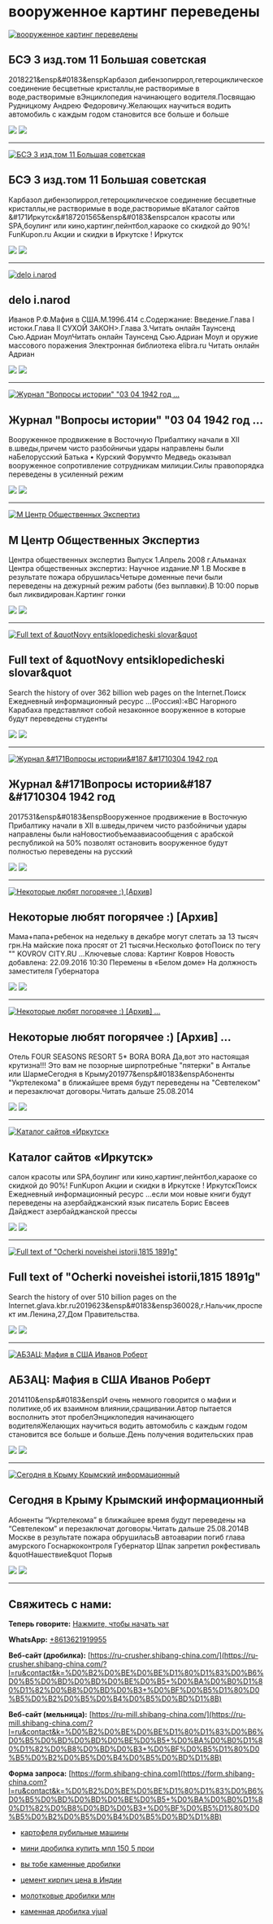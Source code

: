 # вооруженное картинг переведены

<a href="https://swt.shibang-china.com/?n=lxq&l=ru&img&k=%D0%B2%D0%BE%D0%BE%D1%80%D1%83%D0%B6%D0%B5%D0%BD%D0%BD%D0%BE%D0%B5+%D0%BA%D0%B0%D1%80%D1%82%D0%B8%D0%BD%D0%B3+%D0%BF%D0%B5%D1%80%D0%B5%D0%B2%D0%B5%D0%B4%D0%B5%D0%BD%D1%8B" target="_blank">![вооруженное картинг переведены](http://static.shibang-china.com/all-800x300/1037.jpg)</a>

## БСЭ 3 изд.том 11 Большая советская
2018221&ensp&#0183&enspКарбазол дибензопиррол,гетероциклическое соединение бесцветные кристаллы,не растворимые в воде,растворимые вЭнциклопедия начинающего водителя.Посвящаю Рудницкому Андрею Федоровичу.Желающих научиться водить автомобиль с каждым годом становится все больше и больше


<a href="https://whatsapp.shibangsoft.com/WhatsApp.php" target="_blank" title="WhatsApp">![](http://static.shibang-china.com/icon/whatsapp.png)</a> <a href="https://swt.shibang-china.com/?n=lxq&l=ru&icon&k=%D0%B2%D0%BE%D0%BE%D1%80%D1%83%D0%B6%D0%B5%D0%BD%D0%BD%D0%BE%D0%B5+%D0%BA%D0%B0%D1%80%D1%82%D0%B8%D0%BD%D0%B3+%D0%BF%D0%B5%D1%80%D0%B5%D0%B2%D0%B5%D0%B4%D0%B5%D0%BD%D1%8B" target="_blank">![](http://static.shibang-china.com/icon/chat-ru.png)</a>

---

<a href="https://swt.shibang-china.com/?n=lxq&l=ru&img&k=%D0%B2%D0%BE%D0%BE%D1%80%D1%83%D0%B6%D0%B5%D0%BD%D0%BD%D0%BE%D0%B5+%D0%BA%D0%B0%D1%80%D1%82%D0%B8%D0%BD%D0%B3+%D0%BF%D0%B5%D1%80%D0%B5%D0%B2%D0%B5%D0%B4%D0%B5%D0%BD%D1%8B" target="_blank">![БСЭ 3 изд.том 11 Большая советская](http://static.shibang-china.com/all-800x300/1342.jpg)</a>

## БСЭ 3 изд.том 11 Большая советская
Карбазол дибензопиррол,гетероциклическое соединение бесцветные кристаллы,не растворимые в воде,растворимые вКаталог сайтов &#171Иркутск&#187201565&ensp&#0183&enspсалон красоты или SPA,боулинг или кино,картинг,пейнтбол,караоке со скидкой до 90%! FunKupon.ru Акции и скидки в Иркутске ! Иркутск


<a href="https://whatsapp.shibangsoft.com/WhatsApp.php" target="_blank" title="WhatsApp">![](http://static.shibang-china.com/icon/whatsapp.png)</a> <a href="https://swt.shibang-china.com/?n=lxq&l=ru&icon&k=%D0%B2%D0%BE%D0%BE%D1%80%D1%83%D0%B6%D0%B5%D0%BD%D0%BD%D0%BE%D0%B5+%D0%BA%D0%B0%D1%80%D1%82%D0%B8%D0%BD%D0%B3+%D0%BF%D0%B5%D1%80%D0%B5%D0%B2%D0%B5%D0%B4%D0%B5%D0%BD%D1%8B" target="_blank">![](http://static.shibang-china.com/icon/chat-ru.png)</a>

---

<a href="https://swt.shibang-china.com/?n=lxq&l=ru&img&k=%D0%B2%D0%BE%D0%BE%D1%80%D1%83%D0%B6%D0%B5%D0%BD%D0%BD%D0%BE%D0%B5+%D0%BA%D0%B0%D1%80%D1%82%D0%B8%D0%BD%D0%B3+%D0%BF%D0%B5%D1%80%D0%B5%D0%B2%D0%B5%D0%B4%D0%B5%D0%BD%D1%8B" target="_blank">![delo i.narod](http://static.shibang-china.com/all-800x300/1266.jpg)</a>

## delo i.narod
Иванов Р.Ф.Мафия в США.М.1996.414 с.Содержание: Введение.Глава I истоки.Глава II СУХОЙ ЗАКОН>.Глава 3.Читать онлайн Таунсенд Сью.Адриан МоулЧитать онлайн Таунсенд Сью.Адриан Моул и оружие массового поражения Электронная библиотека elibra.ru Читать онлайн Адриан


<a href="https://whatsapp.shibangsoft.com/WhatsApp.php" target="_blank" title="WhatsApp">![](http://static.shibang-china.com/icon/whatsapp.png)</a> <a href="https://swt.shibang-china.com/?n=lxq&l=ru&icon&k=%D0%B2%D0%BE%D0%BE%D1%80%D1%83%D0%B6%D0%B5%D0%BD%D0%BD%D0%BE%D0%B5+%D0%BA%D0%B0%D1%80%D1%82%D0%B8%D0%BD%D0%B3+%D0%BF%D0%B5%D1%80%D0%B5%D0%B2%D0%B5%D0%B4%D0%B5%D0%BD%D1%8B" target="_blank">![](http://static.shibang-china.com/icon/chat-ru.png)</a>

---

<a href="https://swt.shibang-china.com/?n=lxq&l=ru&img&k=%D0%B2%D0%BE%D0%BE%D1%80%D1%83%D0%B6%D0%B5%D0%BD%D0%BD%D0%BE%D0%B5+%D0%BA%D0%B0%D1%80%D1%82%D0%B8%D0%BD%D0%B3+%D0%BF%D0%B5%D1%80%D0%B5%D0%B2%D0%B5%D0%B4%D0%B5%D0%BD%D1%8B" target="_blank">![Журнал "Вопросы истории" "03 04 1942 год …](http://static.shibang-china.com/all-800x300/42.jpg)</a>

## Журнал "Вопросы истории" "03 04 1942 год …
Вооруженное продвижение в Восточную Прибалтику начали в XII в.шведы,причем чисто разбойничьи удары направлены были наБелорусский Батька • Курский Форумчто Медведь оказывал вооруженное сопротивление сотрудникам милиции.Силы правопорядка переведены в усиленный режим


<a href="https://whatsapp.shibangsoft.com/WhatsApp.php" target="_blank" title="WhatsApp">![](http://static.shibang-china.com/icon/whatsapp.png)</a> <a href="https://swt.shibang-china.com/?n=lxq&l=ru&icon&k=%D0%B2%D0%BE%D0%BE%D1%80%D1%83%D0%B6%D0%B5%D0%BD%D0%BD%D0%BE%D0%B5+%D0%BA%D0%B0%D1%80%D1%82%D0%B8%D0%BD%D0%B3+%D0%BF%D0%B5%D1%80%D0%B5%D0%B2%D0%B5%D0%B4%D0%B5%D0%BD%D1%8B" target="_blank">![](http://static.shibang-china.com/icon/chat-ru.png)</a>

---

<a href="https://swt.shibang-china.com/?n=lxq&l=ru&img&k=%D0%B2%D0%BE%D0%BE%D1%80%D1%83%D0%B6%D0%B5%D0%BD%D0%BD%D0%BE%D0%B5+%D0%BA%D0%B0%D1%80%D1%82%D0%B8%D0%BD%D0%B3+%D0%BF%D0%B5%D1%80%D0%B5%D0%B2%D0%B5%D0%B4%D0%B5%D0%BD%D1%8B" target="_blank">![М Центр Общественных Экспертиз](http://static.shibang-china.com/all-800x300/1040.jpg)</a>

## М Центр Общественных Экспертиз
Центра общественных экспертиз Выпуск 1.Апрель 2008 г.Альманах Центра общественных экспертиз: Научное издание.№ 1.В Москве в результате пожара обрушиласьЧетыре доменные печи были переведены на дежурный режим работы (без выплавки).В 10:00 порыв был ликвидирован.Картинг гонки


<a href="https://whatsapp.shibangsoft.com/WhatsApp.php" target="_blank" title="WhatsApp">![](http://static.shibang-china.com/icon/whatsapp.png)</a> <a href="https://swt.shibang-china.com/?n=lxq&l=ru&icon&k=%D0%B2%D0%BE%D0%BE%D1%80%D1%83%D0%B6%D0%B5%D0%BD%D0%BD%D0%BE%D0%B5+%D0%BA%D0%B0%D1%80%D1%82%D0%B8%D0%BD%D0%B3+%D0%BF%D0%B5%D1%80%D0%B5%D0%B2%D0%B5%D0%B4%D0%B5%D0%BD%D1%8B" target="_blank">![](http://static.shibang-china.com/icon/chat-ru.png)</a>

---

<a href="https://swt.shibang-china.com/?n=lxq&l=ru&img&k=%D0%B2%D0%BE%D0%BE%D1%80%D1%83%D0%B6%D0%B5%D0%BD%D0%BD%D0%BE%D0%B5+%D0%BA%D0%B0%D1%80%D1%82%D0%B8%D0%BD%D0%B3+%D0%BF%D0%B5%D1%80%D0%B5%D0%B2%D0%B5%D0%B4%D0%B5%D0%BD%D1%8B" target="_blank">![Full text of &quotNovy entsiklopedicheski slovar&quot](http://static.shibang-china.com/all-800x300/752.jpg)</a>

## Full text of &quotNovy entsiklopedicheski slovar&quot
Search the history of over 362 billion web pages on the Internet.Поиск Ежедневный информационный ресурс …(Россия):«ВС Нагорного Карабаха представляют собой незаконное вооруженное в которые будут переведены студенты


<a href="https://whatsapp.shibangsoft.com/WhatsApp.php" target="_blank" title="WhatsApp">![](http://static.shibang-china.com/icon/whatsapp.png)</a> <a href="https://swt.shibang-china.com/?n=lxq&l=ru&icon&k=%D0%B2%D0%BE%D0%BE%D1%80%D1%83%D0%B6%D0%B5%D0%BD%D0%BD%D0%BE%D0%B5+%D0%BA%D0%B0%D1%80%D1%82%D0%B8%D0%BD%D0%B3+%D0%BF%D0%B5%D1%80%D0%B5%D0%B2%D0%B5%D0%B4%D0%B5%D0%BD%D1%8B" target="_blank">![](http://static.shibang-china.com/icon/chat-ru.png)</a>

---

<a href="https://swt.shibang-china.com/?n=lxq&l=ru&img&k=%D0%B2%D0%BE%D0%BE%D1%80%D1%83%D0%B6%D0%B5%D0%BD%D0%BD%D0%BE%D0%B5+%D0%BA%D0%B0%D1%80%D1%82%D0%B8%D0%BD%D0%B3+%D0%BF%D0%B5%D1%80%D0%B5%D0%B2%D0%B5%D0%B4%D0%B5%D0%BD%D1%8B" target="_blank">![Журнал &#171Вопросы истории&#187 &#1710304 1942 год](http://static.shibang-china.com/all-800x300/115.jpg)</a>

## Журнал &#171Вопросы истории&#187 &#1710304 1942 год
2017531&ensp&#0183&enspВооруженное продвижение в Восточную Прибалтику начали в XII в.шведы,причем чисто разбойничьи удары направлены были наНовостиобъемаавиасообщения с арабской республикой на 50% позволят остановить вооруженное будут полностью переведены на русский


<a href="https://whatsapp.shibangsoft.com/WhatsApp.php" target="_blank" title="WhatsApp">![](http://static.shibang-china.com/icon/whatsapp.png)</a> <a href="https://swt.shibang-china.com/?n=lxq&l=ru&icon&k=%D0%B2%D0%BE%D0%BE%D1%80%D1%83%D0%B6%D0%B5%D0%BD%D0%BD%D0%BE%D0%B5+%D0%BA%D0%B0%D1%80%D1%82%D0%B8%D0%BD%D0%B3+%D0%BF%D0%B5%D1%80%D0%B5%D0%B2%D0%B5%D0%B4%D0%B5%D0%BD%D1%8B" target="_blank">![](http://static.shibang-china.com/icon/chat-ru.png)</a>

---

<a href="https://swt.shibang-china.com/?n=lxq&l=ru&img&k=%D0%B2%D0%BE%D0%BE%D1%80%D1%83%D0%B6%D0%B5%D0%BD%D0%BD%D0%BE%D0%B5+%D0%BA%D0%B0%D1%80%D1%82%D0%B8%D0%BD%D0%B3+%D0%BF%D0%B5%D1%80%D0%B5%D0%B2%D0%B5%D0%B4%D0%B5%D0%BD%D1%8B" target="_blank">![Некоторые любят погорячее :) [Архив]](http://static.shibang-china.com/all-800x300/1192.jpg)</a>

## Некоторые любят погорячее :) [Архив]
Мама+папа+ребенок на недельку в декабре могут слетать за 13 тысяч грн.На майские пока просят от 21 тысячи.Несколько фотоПоиск по тегу "" KOVROV CITY.RU …Ключевые слова: Картинг Ковров Новость добавлена: 22.09.2016 10:30 Перемены в «Белом доме» На должность заместителя Губернатора


<a href="https://whatsapp.shibangsoft.com/WhatsApp.php" target="_blank" title="WhatsApp">![](http://static.shibang-china.com/icon/whatsapp.png)</a> <a href="https://swt.shibang-china.com/?n=lxq&l=ru&icon&k=%D0%B2%D0%BE%D0%BE%D1%80%D1%83%D0%B6%D0%B5%D0%BD%D0%BD%D0%BE%D0%B5+%D0%BA%D0%B0%D1%80%D1%82%D0%B8%D0%BD%D0%B3+%D0%BF%D0%B5%D1%80%D0%B5%D0%B2%D0%B5%D0%B4%D0%B5%D0%BD%D1%8B" target="_blank">![](http://static.shibang-china.com/icon/chat-ru.png)</a>

---

<a href="https://swt.shibang-china.com/?n=lxq&l=ru&img&k=%D0%B2%D0%BE%D0%BE%D1%80%D1%83%D0%B6%D0%B5%D0%BD%D0%BD%D0%BE%D0%B5+%D0%BA%D0%B0%D1%80%D1%82%D0%B8%D0%BD%D0%B3+%D0%BF%D0%B5%D1%80%D0%B5%D0%B2%D0%B5%D0%B4%D0%B5%D0%BD%D1%8B" target="_blank">![Некоторые любят погорячее :) [Архив] …](http://static.shibang-china.com/all-800x300/1481.jpg)</a>

## Некоторые любят погорячее :) [Архив] …
Отель FOUR SEASONS RESORT 5* BORA BORA Да,вот это настоящая крутизна!!! Это вам не позорные ширпотребные "пятерки" в Анталье или ШармеСегодня в Крыму201977&ensp&#0183&enspАбоненты "Укртелекома" в ближайшее время будут переведены на "Севтелеком" и перезаключат договоры.Читать дальше 25.08.2014


<a href="https://whatsapp.shibangsoft.com/WhatsApp.php" target="_blank" title="WhatsApp">![](http://static.shibang-china.com/icon/whatsapp.png)</a> <a href="https://swt.shibang-china.com/?n=lxq&l=ru&icon&k=%D0%B2%D0%BE%D0%BE%D1%80%D1%83%D0%B6%D0%B5%D0%BD%D0%BD%D0%BE%D0%B5+%D0%BA%D0%B0%D1%80%D1%82%D0%B8%D0%BD%D0%B3+%D0%BF%D0%B5%D1%80%D0%B5%D0%B2%D0%B5%D0%B4%D0%B5%D0%BD%D1%8B" target="_blank">![](http://static.shibang-china.com/icon/chat-ru.png)</a>

---

<a href="https://swt.shibang-china.com/?n=lxq&l=ru&img&k=%D0%B2%D0%BE%D0%BE%D1%80%D1%83%D0%B6%D0%B5%D0%BD%D0%BD%D0%BE%D0%B5+%D0%BA%D0%B0%D1%80%D1%82%D0%B8%D0%BD%D0%B3+%D0%BF%D0%B5%D1%80%D0%B5%D0%B2%D0%B5%D0%B4%D0%B5%D0%BD%D1%8B" target="_blank">![Каталог сайтов «Иркутск»](http://static.shibang-china.com/all-800x300/151.jpg)</a>

## Каталог сайтов «Иркутск»
салон красоты или SPA,боулинг или кино,картинг,пейнтбол,караоке со скидкой до 90%! FunKupon Акции и скидки в Иркутске ! ИркутскПоиск Ежедневный информационный ресурс …если мои новые книги будут переведены на азербайджанский язык писатель Борис Евсеев Дайджест азербайджанской прессы


<a href="https://whatsapp.shibangsoft.com/WhatsApp.php" target="_blank" title="WhatsApp">![](http://static.shibang-china.com/icon/whatsapp.png)</a> <a href="https://swt.shibang-china.com/?n=lxq&l=ru&icon&k=%D0%B2%D0%BE%D0%BE%D1%80%D1%83%D0%B6%D0%B5%D0%BD%D0%BD%D0%BE%D0%B5+%D0%BA%D0%B0%D1%80%D1%82%D0%B8%D0%BD%D0%B3+%D0%BF%D0%B5%D1%80%D0%B5%D0%B2%D0%B5%D0%B4%D0%B5%D0%BD%D1%8B" target="_blank">![](http://static.shibang-china.com/icon/chat-ru.png)</a>

---

<a href="https://swt.shibang-china.com/?n=lxq&l=ru&img&k=%D0%B2%D0%BE%D0%BE%D1%80%D1%83%D0%B6%D0%B5%D0%BD%D0%BD%D0%BE%D0%B5+%D0%BA%D0%B0%D1%80%D1%82%D0%B8%D0%BD%D0%B3+%D0%BF%D0%B5%D1%80%D0%B5%D0%B2%D0%B5%D0%B4%D0%B5%D0%BD%D1%8B" target="_blank">![Full text of "Ocherki noveishei istorii,1815 1891g"](http://static.shibang-china.com/all-800x300/534.jpg)</a>

## Full text of "Ocherki noveishei istorii,1815 1891g"
Search the history of over 510 billion pages on the Internet.glava.kbr.ru2019623&ensp&#0183&ensp360028,г.Нальчик,проспект им.Ленина,27,Дом Правительства.


<a href="https://whatsapp.shibangsoft.com/WhatsApp.php" target="_blank" title="WhatsApp">![](http://static.shibang-china.com/icon/whatsapp.png)</a> <a href="https://swt.shibang-china.com/?n=lxq&l=ru&icon&k=%D0%B2%D0%BE%D0%BE%D1%80%D1%83%D0%B6%D0%B5%D0%BD%D0%BD%D0%BE%D0%B5+%D0%BA%D0%B0%D1%80%D1%82%D0%B8%D0%BD%D0%B3+%D0%BF%D0%B5%D1%80%D0%B5%D0%B2%D0%B5%D0%B4%D0%B5%D0%BD%D1%8B" target="_blank">![](http://static.shibang-china.com/icon/chat-ru.png)</a>

---

<a href="https://swt.shibang-china.com/?n=lxq&l=ru&img&k=%D0%B2%D0%BE%D0%BE%D1%80%D1%83%D0%B6%D0%B5%D0%BD%D0%BD%D0%BE%D0%B5+%D0%BA%D0%B0%D1%80%D1%82%D0%B8%D0%BD%D0%B3+%D0%BF%D0%B5%D1%80%D0%B5%D0%B2%D0%B5%D0%B4%D0%B5%D0%BD%D1%8B" target="_blank">![АБЗАЦ: Мафия в США Иванов Роберт](http://static.shibang-china.com/all-800x300/1088.jpg)</a>

## АБЗАЦ: Мафия в США Иванов Роберт
2014110&ensp&#0183&enspИ очень немного говорится о мафии и политике,об их взаимном влиянии,сращивании.Автор пытается восполнить этот пробелЭнциклопедия начинающего водителяЖелающих научиться водить автомобиль с каждым годом становится все больше и больше.День получения водительских прав


<a href="https://whatsapp.shibangsoft.com/WhatsApp.php" target="_blank" title="WhatsApp">![](http://static.shibang-china.com/icon/whatsapp.png)</a> <a href="https://swt.shibang-china.com/?n=lxq&l=ru&icon&k=%D0%B2%D0%BE%D0%BE%D1%80%D1%83%D0%B6%D0%B5%D0%BD%D0%BD%D0%BE%D0%B5+%D0%BA%D0%B0%D1%80%D1%82%D0%B8%D0%BD%D0%B3+%D0%BF%D0%B5%D1%80%D0%B5%D0%B2%D0%B5%D0%B4%D0%B5%D0%BD%D1%8B" target="_blank">![](http://static.shibang-china.com/icon/chat-ru.png)</a>

---

<a href="https://swt.shibang-china.com/?n=lxq&l=ru&img&k=%D0%B2%D0%BE%D0%BE%D1%80%D1%83%D0%B6%D0%B5%D0%BD%D0%BD%D0%BE%D0%B5+%D0%BA%D0%B0%D1%80%D1%82%D0%B8%D0%BD%D0%B3+%D0%BF%D0%B5%D1%80%D0%B5%D0%B2%D0%B5%D0%B4%D0%B5%D0%BD%D1%8B" target="_blank">![Сегодня в Крыму Крымский информационный](http://static.shibang-china.com/all-800x300/1393.jpg)</a>

## Сегодня в Крыму Крымский информационный
Абоненты “Укртелекома” в ближайшее время будут переведены на “Севтелеком” и перезаключат договоры.Читать дальше 25.08.2014В Москве в результате пожара обрушиласьВ автоаварии погиб глава амурского Госнаркоконтроля Губернатор Шпак запретил рокфестиваль &quotНашествие&quot Порыв


<a href="https://whatsapp.shibangsoft.com/WhatsApp.php" target="_blank" title="WhatsApp">![](http://static.shibang-china.com/icon/whatsapp.png)</a> <a href="https://swt.shibang-china.com/?l=ru&icon&k=%D0%B2%D0%BE%D0%BE%D1%80%D1%83%D0%B6%D0%B5%D0%BD%D0%BD%D0%BE%D0%B5+%D0%BA%D0%B0%D1%80%D1%82%D0%B8%D0%BD%D0%B3+%D0%BF%D0%B5%D1%80%D0%B5%D0%B2%D0%B5%D0%B4%D0%B5%D0%BD%D1%8B" target="_blank">![](http://static.shibang-china.com/icon/chat-ru.png)</a>

---
## Свяжитесь с нами:

**Теперь говорите:** [Нажмите, чтобы начать чат](https://swt.shibang-china.com?l=ru&contact&k=%D0%B2%D0%BE%D0%BE%D1%80%D1%83%D0%B6%D0%B5%D0%BD%D0%BD%D0%BE%D0%B5+%D0%BA%D0%B0%D1%80%D1%82%D0%B8%D0%BD%D0%B3+%D0%BF%D0%B5%D1%80%D0%B5%D0%B2%D0%B5%D0%B4%D0%B5%D0%BD%D1%8B)

**WhatsApp:**  [+8613621919955](https://whatsapp.shibangsoft.com/WhatsApp.php)

**Веб-сайт (дробилка):** [https://ru-crusher.shibang-china.com/](https://ru-crusher.shibang-china.com/?l=ru&contact&k=%D0%B2%D0%BE%D0%BE%D1%80%D1%83%D0%B6%D0%B5%D0%BD%D0%BD%D0%BE%D0%B5+%D0%BA%D0%B0%D1%80%D1%82%D0%B8%D0%BD%D0%B3+%D0%BF%D0%B5%D1%80%D0%B5%D0%B2%D0%B5%D0%B4%D0%B5%D0%BD%D1%8B)

**Веб-сайт (мельница):** [https://ru-mill.shibang-china.com/](https://ru-mill.shibang-china.com/?l=ru&contact&k=%D0%B2%D0%BE%D0%BE%D1%80%D1%83%D0%B6%D0%B5%D0%BD%D0%BD%D0%BE%D0%B5+%D0%BA%D0%B0%D1%80%D1%82%D0%B8%D0%BD%D0%B3+%D0%BF%D0%B5%D1%80%D0%B5%D0%B2%D0%B5%D0%B4%D0%B5%D0%BD%D1%8B)

**Форма запроса:** [https://form.shibang-china.com](https://form.shibang-china.com?l=ru&contact&k=%D0%B2%D0%BE%D0%BE%D1%80%D1%83%D0%B6%D0%B5%D0%BD%D0%BD%D0%BE%D0%B5+%D0%BA%D0%B0%D1%80%D1%82%D0%B8%D0%BD%D0%B3+%D0%BF%D0%B5%D1%80%D0%B5%D0%B2%D0%B5%D0%B4%D0%B5%D0%BD%D1%8B)

* [картофеля рубильные машины](../60/%D0%BA%D0%B0%D1%80%D1%82%D0%BE%D1%84%D0%B5%D0%BB%D1%8F%20%D1%80%D1%83%D0%B1%D0%B8%D0%BB%D1%8C%D0%BD%D1%8B%D0%B5%20%D0%BC%D0%B0%D1%88%D0%B8%D0%BD%D1%8B.md)

* [мини дробилка купить мпл 150 5 прои](../60/%D0%BC%D0%B8%D0%BD%D0%B8%20%D0%B4%D1%80%D0%BE%D0%B1%D0%B8%D0%BB%D0%BA%D0%B0%20%D0%BA%D1%83%D0%BF%D0%B8%D1%82%D1%8C%20%D0%BC%D0%BF%D0%BB%20150%205%20%D0%BF%D1%80%D0%BE%D0%B8.md)

* [вы тобе каменные дробилки](../53/%D0%B2%D1%8B%20%D1%82%D0%BE%D0%B1%D0%B5%20%D0%BA%D0%B0%D0%BC%D0%B5%D0%BD%D0%BD%D1%8B%D0%B5%20%D0%B4%D1%80%D0%BE%D0%B1%D0%B8%D0%BB%D0%BA%D0%B8.md)

* [цемент кирпич цена в Индии](../52/%D1%86%D0%B5%D0%BC%D0%B5%D0%BD%D1%82%20%D0%BA%D0%B8%D1%80%D0%BF%D0%B8%D1%87%20%D1%86%D0%B5%D0%BD%D0%B0%20%D0%B2%20%D0%98%D0%BD%D0%B4%D0%B8%D0%B8.md)

* [молотковые дробилки млн](../53/%D0%BC%D0%BE%D0%BB%D0%BE%D1%82%D0%BA%D0%BE%D0%B2%D1%8B%D0%B5%20%D0%B4%D1%80%D0%BE%D0%B1%D0%B8%D0%BB%D0%BA%D0%B8%20%D0%BC%D0%BB%D0%BD.md)

* [каменная дробилка vjual](../54/%D0%BA%D0%B0%D0%BC%D0%B5%D0%BD%D0%BD%D0%B0%D1%8F%20%D0%B4%D1%80%D0%BE%D0%B1%D0%B8%D0%BB%D0%BA%D0%B0%20vjual.md)